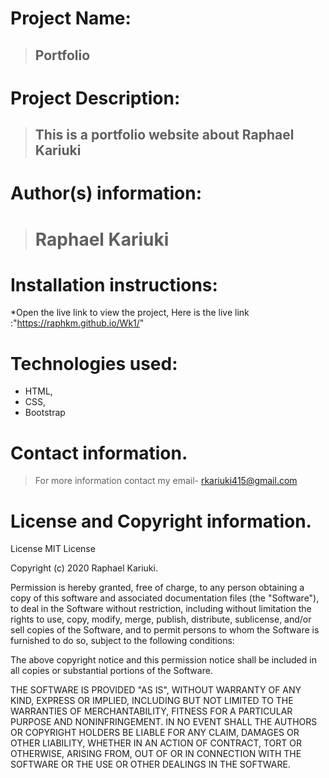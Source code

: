 # Project Name:
>## Portfolio

# Project Description:
>## This is a  portfolio website about Raphael Kariuki


# Author(s) information:
># Raphael Kariuki

# Installation instructions:
*Open the live link to view the project, Here is the live link :"https://raphkm.github.io/Wk1/"

# Technologies used:
* HTML,
* CSS,
* Bootstrap

# Contact information.
> For more information contact my email- rkariuki415@gmail.com

# License and Copyright information.
> 
License
MIT License

Copyright (c) 2020 Raphael Kariuki.

Permission is hereby granted, free of charge, to any person obtaining a copy of this software and associated documentation files (the "Software"), to deal in the Software without restriction, including without limitation the rights to use, copy, modify, merge, publish, distribute, sublicense, and/or sell copies of the Software, and to permit persons to whom the Software is furnished to do so, subject to the following conditions:

The above copyright notice and this permission notice shall be included in all copies or substantial portions of the Software.

THE SOFTWARE IS PROVIDED "AS IS", WITHOUT WARRANTY OF ANY KIND, EXPRESS OR IMPLIED, INCLUDING BUT NOT LIMITED TO THE WARRANTIES OF MERCHANTABILITY, FITNESS FOR A PARTICULAR PURPOSE AND NONINFRINGEMENT. IN NO EVENT SHALL THE AUTHORS OR COPYRIGHT HOLDERS BE LIABLE FOR ANY CLAIM, DAMAGES OR OTHER LIABILITY, WHETHER IN AN ACTION OF CONTRACT, TORT OR OTHERWISE, ARISING FROM, OUT OF OR IN CONNECTION WITH THE SOFTWARE OR THE USE OR OTHER DEALINGS IN THE SOFTWARE.
